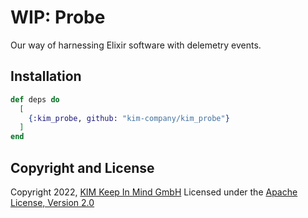 # WIP: Probe
Our way of harnessing Elixir software with delemetry events.

## Installation
```elixir
def deps do
  [
    {:kim_probe, github: "kim-company/kim_probe"}
  ]
end
```

## Copyright and License
Copyright 2022, [KIM Keep In Mind GmbH](https://www.keepinmind.info/)
Licensed under the [Apache License, Version 2.0](LICENSE)
